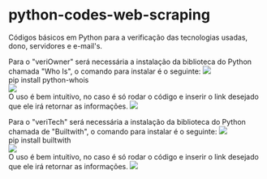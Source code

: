 # python-codes-web-scraping
Códigos básicos em Python para a verificação das tecnologias usadas, dono, servidores e e-mail's.

Para o "veriOwner" será necessária a instalação da biblioteca do Python chamada "Who Is", o comando para instalar é o seguinte:
<img src="https://i.gifer.com/origin/62/62c9efed81a1702aee57707d5d91f985_w200.gif"><br>
pip install python-whois<br>
<img src="https://i.gifer.com/origin/62/62c9efed81a1702aee57707d5d91f985_w200.gif"><br>
O uso é bem intuitivo, no caso é só rodar o código e inserir o link desejado que ele irá retornar as informações.
<img src="https://pa1.narvii.com/6751/fd7e48c90686ea8c9c8f5626060fa74bb27acdf1_hq.gif"><br>

Para o "veriTech" será necessária a instalação da biblioteca do Python chamada de "Builtwith", o comando para instalar é o seguinte:
<img src="https://i.gifer.com/origin/62/62c9efed81a1702aee57707d5d91f985_w200.gif"><br>
pip install builtwith<br>
<img src="https://i.gifer.com/origin/62/62c9efed81a1702aee57707d5d91f985_w200.gif"><br>
O uso é bem intuitivo, no caso é só rodar o código e inserir o link desejado que ele irá retornar as informações.
<img src="https://pa1.narvii.com/6751/fd7e48c90686ea8c9c8f5626060fa74bb27acdf1_hq.gif">

